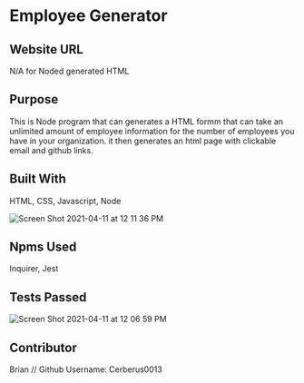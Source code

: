 # Employee Generator


## Website URL

N/A for Noded generated HTML



## Purpose
This is Node program that can generates a HTML formm that can take an unlimited amount of employee information for the number of employees you have in your organization. it then generates an html page with clickable email and github links.

## Built With
HTML,
CSS,
Javascript,
Node


![Screen Shot 2021-04-11 at 12 11 36 PM](https://user-images.githubusercontent.com/76604281/114317876-1b287780-9abf-11eb-9004-c48c919f9027.png)




## Npms Used
Inquirer,
Jest



## Tests Passed

![Screen Shot 2021-04-11 at 12 06 59 PM](https://user-images.githubusercontent.com/76604281/114317752-73ab4500-9abe-11eb-8ddf-8e85144fa38d.png)



## Contributor

Brian // Github Username: Cerberus0013

